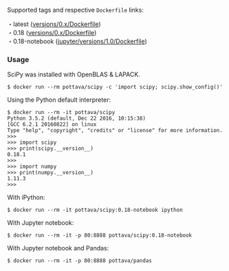 Supported tags and respective `Dockerfile` links:

・latest ([versions/0.x/Dockerfile](https://github.com/pottava/docker-scipy/blob/master/versions/0.x/Dockerfile))  
・0.18 ([versions/0.x/Dockerfile](https://github.com/pottava/docker-scipy/blob/master/versions/0.x/Dockerfile))  
・0.18-notebook ([jupyter/versions/1.0/Dockerfile](https://github.com/pottava/docker-scipy/blob/master/jupyter/versions/1.0/Dockerfile))


### Usage

SciPy was installed with OpenBLAS & LAPACK.

```
$ docker run --rm pottava/scipy -c 'import scipy; scipy.show_config()'
```

Using the Python default interpreter:

```
$ docker run --rm -it pottava/scipy
Python 3.5.2 (default, Dec 22 2016, 10:15:38)
[GCC 6.2.1 20160822] on linux
Type "help", "copyright", "credits" or "license" for more information.
>>>
>>> import scipy
>>> print(scipy.__version__)
0.18.1
>>>
>>> import numpy
>>> print(numpy.__version__)
1.11.3
>>>
```

With iPython:

```
$ docker run --rm -it pottava/scipy:0.18-notebook ipython
```

With Jupyter notebook:

```
$ docker run --rm -it -p 80:8888 pottava/scipy:0.18-notebook
```

With Jupyter notebook and Pandas:

```
$ docker run --rm -it -p 80:8888 pottava/pandas
```
